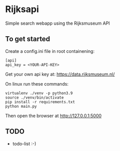# Rijksapi
Simple search webapp using the Rijksmuseum API

## To get started

Create a config.ini file in root containening:
```
[api]
api_key = <YOUR-API-KEY>
```
Get your own api key at: https://data.rijksmuseum.nl/

On linux run these commands:

```
virtualenv ./venv -p python3.9
source ./venv/bin/activate
pip install -r requirements.txt
python main.py
```

Then open the browser at http://127.0.0.1:5000

## TODO
* todo-list :-)
